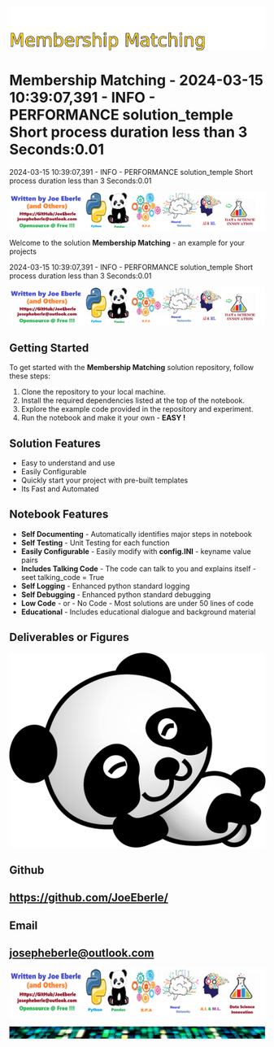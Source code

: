 
![Image image_filename](solution_sign.png)

# Membership Matching - 2024-03-15 10:39:07,391 - INFO - PERFORMANCE solution_temple Short process duration less than 3 Seconds:0.01
2024-03-15 10:39:07,391 - INFO - PERFORMANCE solution_temple Short process duration less than 3 Seconds:0.01

![Image image_filename](code.png)

Welcome to the solution **Membership Matching** - an example for your projects

2024-03-15 10:39:07,391 - INFO - PERFORMANCE solution_temple Short process duration less than 3 Seconds:0.01

![Image image_filename](sample.png)

## Getting Started
To get started with the **Membership Matching** solution repository, follow these steps:
1. Clone the repository to your local machine.
2. Install the required dependencies listed at the top of the notebook.
3. Explore the example code provided in the repository and experiment.
4. Run the notebook and make it your own - **EASY !**
    
## Solution Features
- Easy to understand and use  
- Easily Configurable 
- Quickly start your project with pre-built templates
- Its Fast and Automated

## Notebook Features
- **Self Documenting** - Automatically identifies major steps in notebook 
- **Self Testing** - Unit Testing for each function
- **Easily Configurable** - Easily modify with **config.INI** - keyname value pairs
- **Includes Talking Code** - The code can talk to you and explains itself  - seet talking_code = True
- **Self Logging** - Enhanced python standard logging   
- **Self Debugging** - Enhanced python standard debugging
- **Low Code** - or - No Code  - Most solutions are under 50 lines of code
- **Educational** - Includes educational dialogue and background material
    
## Deliverables or Figures
 ![additional_image](pandas.png)  <br>
    

## Github    
## https://github.com/JoeEberle/ 

## Email 
## josepheberle@outlook.com 

    
![Developer](developer.png)

![Brand](brand.png)
    